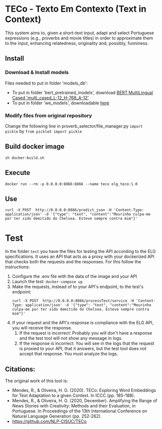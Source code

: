 # TECo - Texto Em Contexto (Text in Context)
This system aims to, given a short-text input, adapt and select Portuguese expressions (e.g., proverbs and movie titles) in order to approximate them to the input, enhancing relatedness, originality and, possibly, funniness.

## Install
### Download & Install models
Files needed to put in folder 'models_db':
- To put in folder 'bert_pretrained_models', download <a href="https://github.com/google-research/bert">BERT MultiLingual Cased 'multi_cased_L-12_H-768_A-12'</a>
- To put in folder 'we_models', downloadable <a href="https://drive.google.com/drive/folders/1oCVCjoAED2DErrVCuk3yi0MFVvX3BO02?usp=sharing">here</a>

### Modify files from original repository
Change the following line in proverb_selector/file_manager.py `import pickle` by `from pickle5 import pickle`
## Build docker image

```
sh docker-build.sh
```

## Execute
```
docker run --rm -p 0.0.0.0:8866:8866 --name teco elg_teco:1.0
```
## Use

```
curl -X POST  http://0.0.0.0:8866/predict_json -H 'Content-Type: application/json' -d '{"type": "text", "content":"Mourinho culpa-me por ter sido demitido do Chelsea. Esteve sempre contra mim"}'
```



# Test
In the folder `test` you have the files for testing the API according to the ELG specifications.
It uses an API that acts as a proxy with your dockerized API that checks both the requests and the responses.
For this follow the instructions:
1) Configure the .env file with the data of the image and your API
2) Launch the test: `docker-compose up`
3) Make the requests, instead of to your API's endpoint, to the test's endpoint:
   ```
   curl -X POST  http://0.0.0.0:8866/processText/service -H 'Content-Type: application/json' -d '{"type": "text", "content":"Mourinho culpa-me por ter sido demitido do Chelsea. Esteve sempre contra mim"}'
   ```
4) If your request and the API's response is compliance with the ELG API, you will receive the response.
   1) If the request is incorrect: Probably you will don't have a response and the test tool will not show any message in logs.
   2) If the response is incorrect: You will see in the logs that the request is proxied to your API, that it answers, but the test tool does not accept that response. You must analyze the logs.


    
## Citations:
The original work of this tool is:
- Mendes, R., & Oliveira, H. G. (2020). TECo: Exploring Word Embeddings for Text Adaptation to a given Context. In ICCC (pp. 185-188).
- Mendes, R., & Oliveira, H. G. (2020, December). Amplifying the Range of News Stories with Creativity: Methods and their Evaluation, in Portuguese. In Proceedings of the 13th International Conference on Natural Language Generation (pp. 252-262).
- https://github.com/NLP-CISUC/TECo
